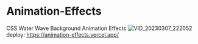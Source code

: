 # Animation-Effects
CSS Water Wave Background Animation Effects
![VID_20230307_222052](https://user-images.githubusercontent.com/91487119/223595044-546849fe-a6ac-4355-8e43-8a2ef7d26a38.gif)
deploy: https://animation-effects.vercel.app/

